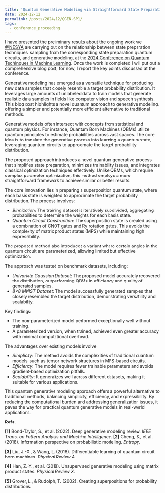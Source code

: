 ```yaml
---
title: 'Quantum Generative Modeling via Straightforward State Preparation Part 1'
date: 2024-12-12
permalink: /posts/2024/12/QGEN-SP1/
tags:
  - conference_proceeding
---
```


I have presented the preliminary results about the ongoing work we [@NESYA](https://sites.google.com/view/nesya) are carrying out on the relationship between state preparation techniques, sampling from the corresponding state preparation quantum circuits, and generative modeling, at the [2024 Conference on Quantum Techinques in Machine Learning](https://qtml2024.org/). Once the work is completed I will put out a comprehensive blog post, for now, I report the key points discussed at the conference.

Generative modeling has emerged as a versatile technique for producing new data samples that closely resemble a target probability distribution. It leverages large amounts of unlabeled data to train models that generate realistic data samples in fields like computer vision and speech synthesis. This blog post highlights a novel quantum approach to generative modeling, offering a simpler and potentially more efficient alternative to traditional methods.

Generative models often intersect with concepts from statistical and quantum physics. For instance, Quantum Born Machines (QBMs) utilize quantum principles to estimate probabilities across vast spaces. The core idea is to translate the generative process into learning a quantum state, leveraging quantum circuits to approximate the target probability distribution. 

The proposed approach introduces a novel quantum generative process that simplifies state preparation, minimizes trainability issues, and integrates classical optimization techniques effectively. Unlike QBMs, which require complex parameter optimization, this method employs a more straightforward framework to achieve similar or better results.

The core innovation lies in preparing a superposition quantum state, where each basis state is weighted to approximate the target probability distribution. The process involves:

- *Binnization*: The training dataset is iteratively subdivided, aggregating probabilities to determine the weights for each basis state.
- *Quantum Circuit Construction*: The superposition state is created using a combination of CNOT gates and Ry rotation gates. This avoids the complexity of matrix product states (MPS) while maintaining high expressibility.

The proposed method also introduces a variant where certain angles in the quantum circuit are parameterized, allowing limited but effective optimization.

The approach was tested on benchmark datasets, including:
- *Univariate Gaussian Dataset*: The proposed model accurately recovered the distribution, outperforming QBMs in efficiency and quality of generated samples.
- *8×8 MNIST Dataset*: The model successfully generated samples that closely resembled the target distribution, demonstrating versatility and scalability.

Key findings:
- The non-parameterized model performed exceptionally well without training.
- A parameterized version, when trained, achieved even greater accuracy with minimal computational overhead.

The advantages over existing models involve

- *Simplicity*: The method avoids the complexities of traditional quantum models, such as tensor network structures in MPS-based circuits.
- *Efficiency*: The model requires fewer trainable parameters and avoids gradient-based optimization pitfalls.
- *Scalability*: It generalizes well across different datasets, making it suitable for various applications.


This quantum generative modeling approach offers a powerful alternative to traditional methods, balancing simplicity, efficiency, and expressibility. By reducing the computational burden and addressing generalization issues, it paves the way for practical quantum generative models in real-world applications.

**Refs.**

**[1]** Bond-Taylor, S., et al. (2022). Deep generative modeling review. *IEEE Trans. on Pattern Analysis and Machine Intelligence*.
**[2]** Cheng, S., et al. (2018). Information perspective on probabilistic modeling. *Entropy*.

**[3]** Liu, J.-G., & Wang, L. (2018). Differentiable learning of quantum circuit born machines. *Physical Review A*.

**[4]** Han, Z.-Y., et al. (2018). Unsupervised generative modeling using matrix product states. *Physical Review X*.

**[5]** Grover, L., & Rudolph, T. (2002). Creating superpositions for probability distributions.


